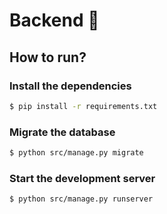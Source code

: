 # Backend 🎲

## How to run?

### Install the dependencies

```sh
$ pip install -r requirements.txt
```

### Migrate the database

```sh
$ python src/manage.py migrate
```

### Start the development server

```sh
$ python src/manage.py runserver
```
